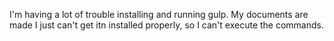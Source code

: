 I'm having a lot of trouble installing and running gulp. My documents are made I just can't get itn installed properly, so I can't execute the commands.